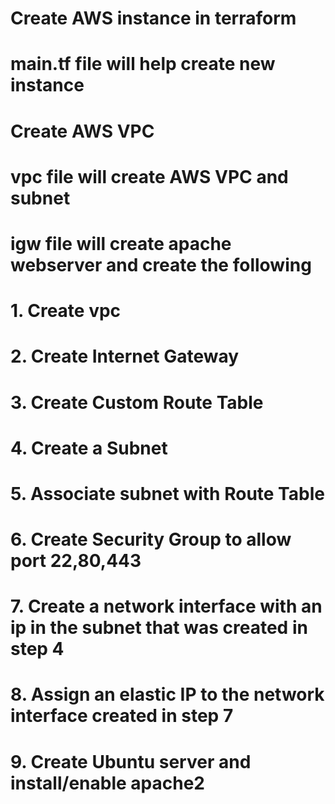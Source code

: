 # Create AWS instance in terraform
# main.tf file will help create new instance
# Create AWS VPC 
# vpc file will create AWS VPC and subnet
# igw file will create apache webserver and create the following
# 1. Create vpc
# 2. Create Internet Gateway
# 3. Create Custom Route Table
# 4. Create a Subnet
# 5. Associate subnet with Route Table
# 6. Create Security Group to allow port 22,80,443
# 7. Create a network interface with an ip in the subnet that was created in step 4
# 8. Assign an elastic IP to the network interface created in step 7
# 9. Create Ubuntu server and install/enable apache2


